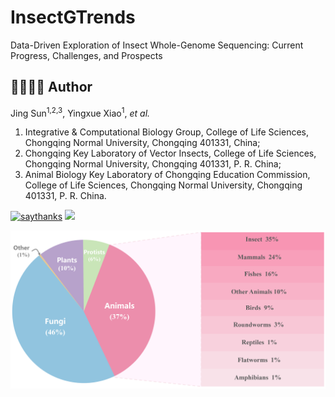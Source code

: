 # InsectGTrends
 Data-Driven Exploration of Insect Whole-Genome Sequencing: Current Progress, Challenges, and Prospects

## 👩‍🏫👨‍🏫 Author 

Jing Sun<sup>1,2,3</sup>, Yingxue Xiao<sup>1</sup>, *et al.*

1) Integrative & Computational Biology Group, College of Life Sciences, Chongqing Normal University, Chongqing 401331, China; 
2) Chongqing Key Laboratory of Vector Insects, College of Life Sciences, Chongqing Normal University, Chongqing 401331, P. R. China; 
3) Animal Biology Key Laboratory of Chongqing Education Commission, College of Life Sciences, Chongqing Normal University, Chongqing 401331, P. R. China.

[![saythanks](https://img.shields.io/badge/say-thanks-ff69b4.svg)](https://libcell.github.io)
[![](https://img.shields.io/badge/follow%20me%20on-WeChat-green.svg)](https://libcell.github.io)

<img src="img/frontpage.png" width="700" style="display: block; margin-left: auto; margin-right: auto;">


